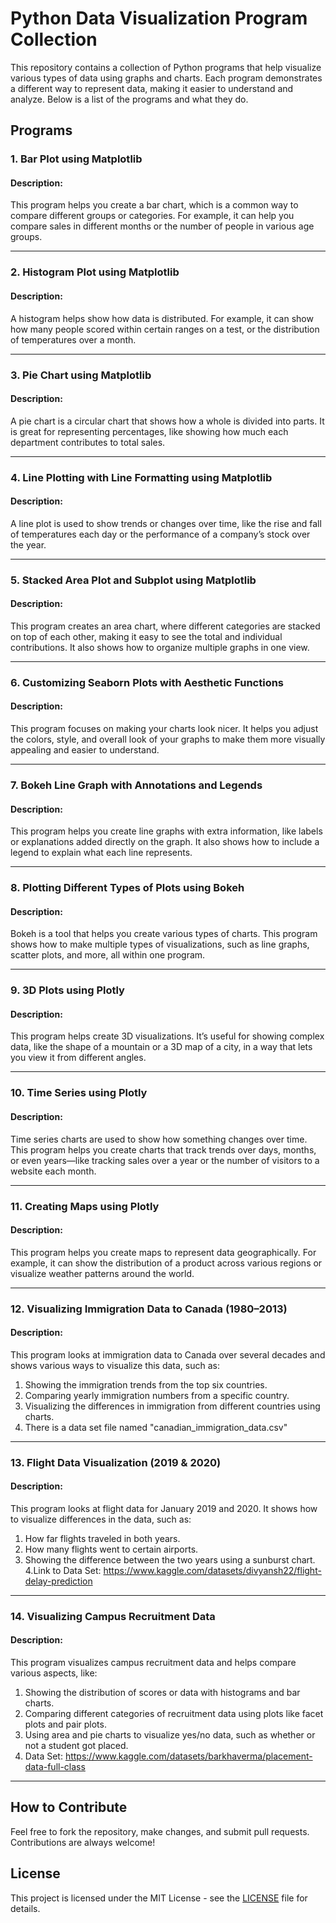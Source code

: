 # Python Data Visualization Program Collection

This repository contains a collection of Python programs that help visualize various types of data using graphs and charts. Each program demonstrates a different way to represent data, making it easier to understand and analyze. Below is a list of the programs and what they do.

## Programs

### 1. Bar Plot using Matplotlib
#### Description:
This program helps you create a bar chart, which is a common way to compare different groups or categories. For example, it can help you compare sales in different months or the number of people in various age groups.

---

### 2. Histogram Plot using Matplotlib
#### Description:
A histogram helps show how data is distributed. For example, it can show how many people scored within certain ranges on a test, or the distribution of temperatures over a month.

---

### 3. Pie Chart using Matplotlib
#### Description:
A pie chart is a circular chart that shows how a whole is divided into parts. It is great for representing percentages, like showing how much each department contributes to total sales.

---

### 4. Line Plotting with Line Formatting using Matplotlib
#### Description:
A line plot is used to show trends or changes over time, like the rise and fall of temperatures each day or the performance of a company’s stock over the year.

---

### 5. Stacked Area Plot and Subplot using Matplotlib
#### Description:
This program creates an area chart, where different categories are stacked on top of each other, making it easy to see the total and individual contributions. It also shows how to organize multiple graphs in one view.

---

### 6. Customizing Seaborn Plots with Aesthetic Functions
#### Description:
This program focuses on making your charts look nicer. It helps you adjust the colors, style, and overall look of your graphs to make them more visually appealing and easier to understand.

---

### 7. Bokeh Line Graph with Annotations and Legends
#### Description:
This program helps you create line graphs with extra information, like labels or explanations added directly on the graph. It also shows how to include a legend to explain what each line represents.

---

### 8. Plotting Different Types of Plots using Bokeh
#### Description:
Bokeh is a tool that helps you create various types of charts. This program shows how to make multiple types of visualizations, such as line graphs, scatter plots, and more, all within one program.

---

### 9. 3D Plots using Plotly
#### Description:
This program helps create 3D visualizations. It’s useful for showing complex data, like the shape of a mountain or a 3D map of a city, in a way that lets you view it from different angles.

---

### 10. Time Series using Plotly
#### Description:
Time series charts are used to show how something changes over time. This program helps you create charts that track trends over days, months, or even years—like tracking sales over a year or the number of visitors to a website each month.

---

### 11. Creating Maps using Plotly
#### Description:
This program helps you create maps to represent data geographically. For example, it can show the distribution of a product across various regions or visualize weather patterns around the world.

---

### 12. Visualizing Immigration Data to Canada (1980–2013)
#### Description:
This program looks at immigration data to Canada over several decades and shows various ways to visualize this data, such as:
1. Showing the immigration trends from the top six countries.
2. Comparing yearly immigration numbers from a specific country.
3. Visualizing the differences in immigration from different countries using charts.
4. There is a data set file named "canadian_immigration_data.csv"
---

### 13. Flight Data Visualization (2019 & 2020)
#### Description:
This program looks at flight data for January 2019 and 2020. It shows how to visualize differences in the data, such as:
1. How far flights traveled in both years.
2. How many flights went to certain airports.
3. Showing the difference between the two years using a sunburst chart.
4.Link to Data Set: https://www.kaggle.com/datasets/divyansh22/flight-delay-prediction 

---

### 14. Visualizing Campus Recruitment Data
#### Description:
This program visualizes campus recruitment data and helps compare various aspects, like:
1. Showing the distribution of scores or data with histograms and bar charts.
2. Comparing different categories of recruitment data using plots like facet plots and pair plots.
3. Using area and pie charts to visualize yes/no data, such as whether or not a student got placed.
4. Data Set: https://www.kaggle.com/datasets/barkhaverma/placement-data-full-class

---

## How to Contribute
Feel free to fork the repository, make changes, and submit pull requests. Contributions are always welcome!

## License
This project is licensed under the MIT License - see the [LICENSE](LICENSE) file for details.

